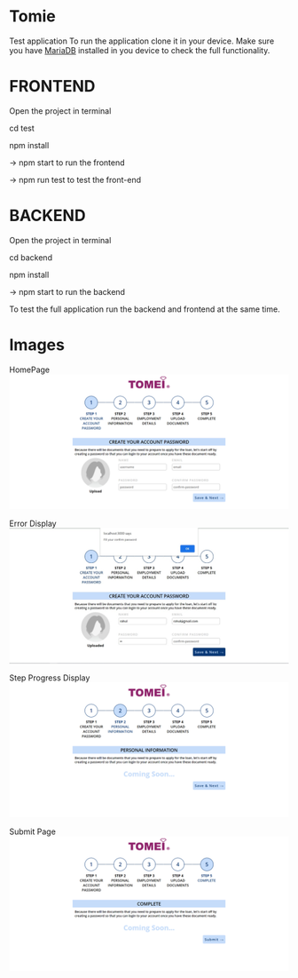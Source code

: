 # Tomie

Test application
To run the application clone it in your device.
Make sure you have [MariaDB](https://downloads.mariadb.org/) installed in you device to check the full functionality.
# FRONTEND 

Open the project in terminal

cd test

npm install

-> npm start to run the frontend

-> npm run test to test the front-end

# BACKEND

Open the project in terminal

cd backend

npm install

-> npm start to run the backend

To test the full application run the backend and frontend at the same time.

# Images

HomePage
![](images/screenshot_1.png)

Error Display
![](images/screenshot_2.jpeg)

Step Progress Display
![](images/screenshot_3.png)

Submit Page
![](images/screenshot_4.png)



